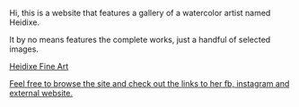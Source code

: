 Hi, this is a website that features a gallery of a watercolor artist named Heidixe. 

It by no means features the complete works, just a handful of selected images.

<a href=https://wojjygithub.github.io/Final-Assessment/> Heidixe Fine Art 

Feel free to browse the site and check out the links to her fb, instagram and external website.
